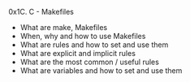 0x1C. C - Makefiles

-    What are make, Makefiles
-    When, why and how to use Makefiles
-    What are rules and how to set and use them
-    What are explicit and implicit rules
-    What are the most common / useful rules
-    What are variables and how to set and use them

